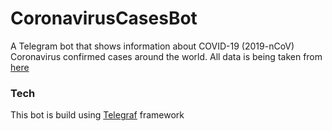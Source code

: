# CoronavirusCasesBot
A Telegram bot that shows information about COVID-19 (2019-nCoV) Coronavirus confirmed cases  around the world. All data is being taken from [here]
### Tech
This bot is build using [Telegraf] framework


[here]:<https://gisanddata.maps.arcgis.com/apps/opsdashboard/index.html?fbclid=IwAR3uc6S5Q_6DJP5uKKB_Z5pUFUWp7WVx_OBKCUkNtn-OeHfnLO46cJXd8c0#/bda7594740fd40299423467b48e9ecf6>
[Telegraf]:<https://telegraf.js.org/#/>